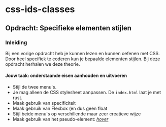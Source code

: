 # css-ids-classes

## Opdracht: Specifieke elementen stijlen

### Inleiding

Bij een vorige opdracht heb je kunnen lezen en kunnen oefenen met CSS. Door heel specifiek te coderen kun je bepaalde elementen stijlen.
Bij deze opdracht herhalen we deze theorie.

#### Jouw taak: onderstaande eisen aanhouden en uitvoeren

* Stijl de twee menu's.
* Je mag alleen de CSS stylesheet aanpassen. De `index.html` laat je met rust.
* Maak gebruik van specificiteit
* Maak gebruik van Flexbox (en dus geen float
* Stijl beide menu's op verschillende maar zeer creatieve wijze
* Maak gebruik van het pseudo-element: [*hover*](https://developer.mozilla.org/en-US/docs/Web/CSS/:hover)
